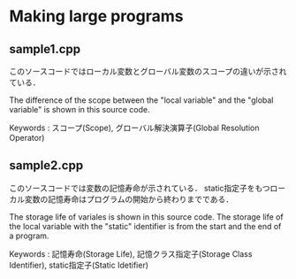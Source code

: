 # Making large programs

## sample1.cpp 

このソースコードではローカル変数とグローバル変数のスコープの違いが示されている．

The difference of the scope between the "local variable" and the "global variable" is shown in this source code.

Keywords : スコープ(Scope), グローバル解決演算子(Global Resolution Operator)


## sample2.cpp 

このソースコードでは変数の記憶寿命が示されている．
static指定子をもつローカル変数の記憶寿命はプログラムの開始から終わりまでである．

The storage life of variales is shown in this source code.
The storage life of the local variable with the "static" identifier is from the start and the end of a program.

Keywords : 記憶寿命(Storage Life), 記憶クラス指定子(Storage Class Identifier), static指定子(Static Idetifier)
